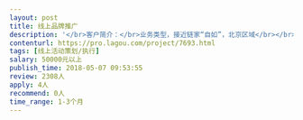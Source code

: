 ```yaml
---                
layout: post       
title: 线上品牌推广           
description: '</br>客户简介：</br>业务类型，接近链家“自如”，北京区域</br></br>项目简述：</br>1、以2018年世界杯为切入点，对公司品牌对外推广（重品牌，不重业务线）；</br>2、完成公司微信服务号新增3.3万关注用户任务；</br>3、线上新媒体传播形式，各类形式皆可，如系列段视频、H5、小程序等（不排除百人规模左右线下活动）；</br></br>时间周期：</br>1、2018年5月9日前，完成初步方案；</br>2、2018年5月10日，提案；</br>3、如中标</br>      开始执行，至2018年世界杯结束。</br></br>要求人员：</br>1、新媒体策划</br>2、文字撰稿</br>'     
contenturl: https://pro.lagou.com/project/7693.html      
tags: [线上活动策划/执行]            
salary: 50000元以上          
publish_time: 2018-05-07 09:53:55         
review: 2308人                   
apply: 4人                   
recommend: 0人                   
time_range: 1-3个月              
---                 
```

